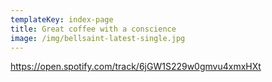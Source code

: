 ```yaml
---
templateKey: index-page
title: Great coffee with a conscience
image: /img/bellsaint-latest-single.jpg
---
```


https://open.spotify.com/track/6jGW1S229w0gmvu4xmxHXt
